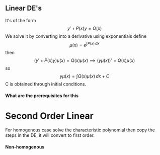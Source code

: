 ## Linear DE's
It's of the form
$$
y' + P(x)y =Q(x)
$$
We solve it by converting into a derivative using exponentials define
$$
\mu(x) = e^{\int P(x) \, dx }
$$
then 
$$
(y' + P(x)y) \mu(x) =Q(x) \mu(x) \implies (y \mu(x) )'= Q(x)\mu(x)
$$
so
$$
y \mu(x) = \int Q(x) \mu(x) \, dx + C 
$$
 C is obtained through initial conditions.

#### What are the prerequisites for this

# Second Order Linear
For homogenous case solve the characteristic polynomial then copy the steps in the DE, it will convert to first order.

#### Non-homogenous


